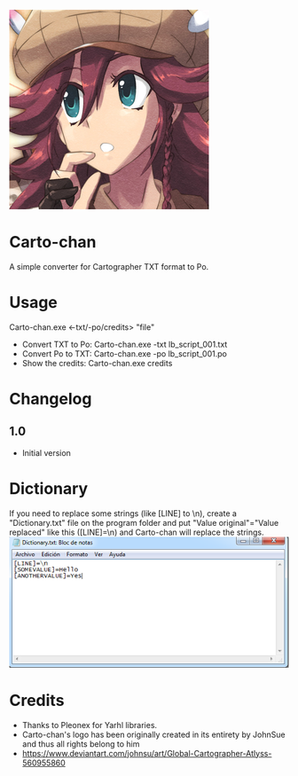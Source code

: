 ![Carto-chan](https://raw.githubusercontent.com/TraduSquare/Carto-chan/master/logo.png)
# Carto-chan
A simple converter for Cartographer TXT format to Po.

# Usage
Carto-chan.exe <-txt/-po/credits> "file"
* Convert TXT to Po: Carto-chan.exe -txt lb_script_001.txt
* Convert Po to TXT: Carto-chan.exe -po lb_script_001.po
* Show the credits: Carto-chan.exe credits

# Changelog
## 1.0
* Initial version

# Dictionary
If you need to replace some strings (like [LINE] to \n), create a "Dictionary.txt" file on the program folder and put "Value original"="Value replaced" like this ([LINE]=\n) and Carto-chan will replace the strings.
![Dictionary](https://raw.githubusercontent.com/TraduSquare/Carto-chan/master/ExampleDictionary.png)

# Credits
* Thanks to Pleonex for Yarhl libraries.
* Carto-chan's logo has been originally created in its entirety by JohnSue and thus all rights belong to him
* https://www.deviantart.com/johnsu/art/Global-Cartographer-Atlyss-560955860